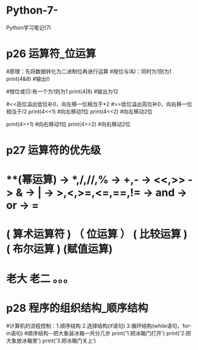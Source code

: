 # Python-7-
Python学习笔记(7)
# p26 运算符_位运算
#原理：先将数据转化为二进制位再进行运算
#按位与(&)：同时为1则为1
print(4&8) #输出0

#按位或(|):有一个为1则为1
print(4|8) #输出为12

#<<高位溢出低位补0，向左移一位相当于*2
#>>低位溢出高位补0，向右移一位相当于/2
print(4<<1) #向左移动1位
print(4<<2) #向左移动2位

print(4>>1) #向右移动1位
print(4>>2) #向右移动2位



# p27 运算符的优先级
# **(幂运算)  ->  *,/,//,%  ->  +,-  ->  <<,>>  ->  &  ->  |  ->  >,<,>=,<=,==,!=  ->  and  ->  or  ->  =
# (              算术运算符         )     （     位运算        ）   (    比较运算   )     (   布尔运算   )   (赋值运算)
# 老大                                     老二   。。。



# p28 程序的组织结构_顺序结构
#计算机的流程控制：1.顺序结构   2.选择结构(if语句)  3.循环结构(while语句，for-in语句)
#顺序结构--把大象装冰箱一共分几步
print('1.把冰箱门打开')
print('2.把大象放冰箱里')
print(‘3.把冰箱门关上’)
